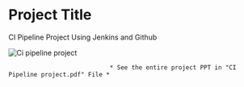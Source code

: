 # Project Title

CI Pipeline Project Using Jenkins and Github


![Ci pipeline project](https://github.com/Asmit-Pandey/CI-Pipeline-project/assets/97057036/d13b17a3-09c6-4141-8493-7306debdc62c)


                                * See the entire project PPT in "CI Pipeline project.pdf" File *
